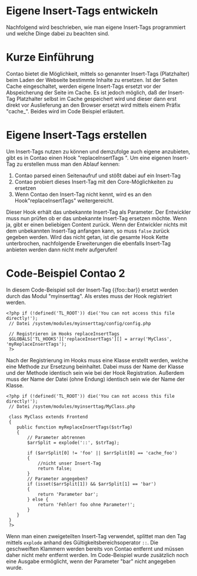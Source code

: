 # Eigene Insert-Tags entwickeln
Nachfolgend wird beschrieben, wie man eigene Insert-Tags programmiert und welche Dinge dabei zu beachten sind.


# Kurze Einführung
Contao bietet die Möglichkeit, mittels so genannter Insert-Tags (Platzhalter) beim Laden der Webseite bestimmte Inhalte zu ersetzen. Ist der Seiten Cache eingeschaltet, werden eigene Insert-Tags ersetzt vor der Abspeicherung der Seite im Cache. Es ist jedoch möglich, daß der Insert-Tag Platzhalter selbst im Cache gespeichert wird und dieser dann erst direkt vor Auslieferung an den Browser ersetzt wird mittels einem Präfix "cache_". Beides wird im Code Beispiel erläutert.


# Eigene Insert-Tags erstellen 
Um Insert-Tags nutzen zu können und demzufolge auch eigene anzubieten, gibt es in Contao einen Hook "replaceInsertTags ".
Um eine eigenen Insert-Tag zu erstellen muss man den Ablauf kennen:
1. Contao parsed einen Seitenaufruf und stößt dabei auf ein Insert-Tag
2. Contao probiert dieses Insert-Tag mit den Core-Möglichkeiten zu ersetzen
3. Wenn Contao den Insert-Tag nicht kennt, wird es an den Hook"replaceInsertTags" weitergereicht. 

Dieser Hook erhält das unbekannte Insert-Tag als Parameter. Der Entwickler muss nun prüfen ob er das unbekannte Insert-Tag ersetzen möchte. Wenn ja, gibt er einen beliebigen Content zurück.
Wenn der Entwickler nichts mit dem unbekannten Insert-Tag anfangen kann, so muss `false` zurück gegeben werden. Wird das nicht getan, ist die gesamte Hook Kette unterbrochen, nachfolgende Erweiterungen die ebenfalls Insert-Tag anbieten werden dann nicht mehr aufgerufen!


# Code-Beispiel Contao 2
In diesem Code-Beispiel soll der Insert-Tag {{foo::bar}} ersetzt werden durch das Modul "myinserttag". Als erstes muss der Hook registriert werden. 

``` {.php}
<?php if (!defined('TL_ROOT')) die('You can not access this file directly!');
 // Datei /system/modules/myinserttag/config/config.php
 
 // Registrieren im Hooks replaceInsertTags
 $GLOBALS['TL_HOOKS']['replaceInsertTags'][] = array('MyClass', 'myReplaceInsertTags');
 ?>
```

Nach der Registrierung im Hooks muss eine Klasse erstellt werden, welche eine Methode zur Ersetzung beinhaltet.
Dabei muss der Name der Klasse und der Methode identisch sein wie bei der Hook Registration.
Außerdem muss der Name der Datei (ohne Endung) identisch sein wie der Name der Klasse. 

``` {.php}
<?php if (!defined('TL_ROOT')) die('You can not access this file directly!');
 // Datei /system/modules/myinserttag/MyClass.php
 
 class MyClass extends Frontend
 {
    public function myReplaceInsertTags($strTag)
    {
        // Parameter abtrennen
        $arrSplit = explode('::', $strTag);
 
        if ($arrSplit[0] != 'foo' || $arrSplit[0] == 'cache_foo')
        {
            //nicht unser Insert-Tag
            return false;
        }
        // Parameter angegeben?
        if (isset($arrSplit[1]) && $arrSplit[1] == 'bar')
        {
            return 'Parameter bar';
        } else {
            return 'Fehler! foo ohne Parameter!';
        }
    }
 }
 ?>
```

Wenn man einen zweigeteilten Insert-Tag verwendet, splittet man den Tag mittels `explode` anhand des Gültigkeitsbereichsoperator  `::`. Die geschweiften Klammern werden bereits von Contao entfernt und müssen daher nicht mehr entfernt werden.
Im Code-Beispiel wurde zusätzlich noch eine Ausgabe ermöglicht, wenn der Parameter "bar" nicht angegeben wurde.
